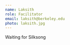 ```yaml
---
name: Laksith
role: Facilitator
email: laksith@berkeley.edu
photo: laksith.jpg
---
```


Waiting for Silksong
